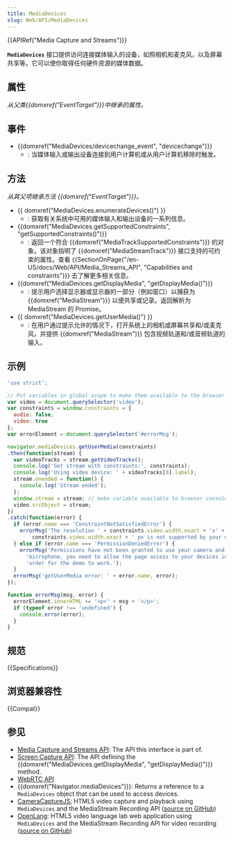 ```yaml
---
title: MediaDevices
slug: Web/API/MediaDevices
---
```


{{APIRef("Media Capture and Streams")}}

**`MediaDevices`** 接口提供访问连接媒体输入的设备，如照相机和麦克风，以及屏幕共享等。它可以使你取得任何硬件资源的媒体数据。

## 属性

_从父类{{domxref("EventTarget")}}中继承的属性。_

## 事件

- {{domxref("MediaDevices/devicechange_event", "devicechange")}}
  - : 当媒体输入或输出设备连接到用户计算机或从用户计算机移除时触发。

## 方法

_从其父项继承方法 {{domxref("EventTarget")}}。_

- {{ domxref("MediaDevices.enumerateDevices()") }}
  - : 获取有关系统中可用的媒体输入和输出设备的一系列信息。
- {{domxref("MediaDevices.getSupportedConstraints", "getSupportedConstraints()")}}
  - : 返回一个符合 {{domxref("MediaTrackSupportedConstraints")}} 的对象。该对象指明了 {{domxref("MediaStreamTrack")}} 接口支持的可约束的属性。查看 {{SectionOnPage("/en-US/docs/Web/API/Media_Streams_API", "Capabilities and constraints")}} 去了解更多相关信息。
- {{domxref("MediaDevices.getDisplayMedia", "getDisplayMedia()")}}
  - : 提示用户选择显示器或显示器的一部分（例如窗口）以捕获为{{domxref("MediaStream")}} 以便共享或记录。返回解析为 MediaStream 的 Promise。
- {{ domxref("MediaDevices.getUserMedia()") }}
  - : 在用户通过提示允许的情况下，打开系统上的相机或屏幕共享和/或麦克风，并提供 {{domxref("MediaStream")}} 包含视频轨道和/或音频轨道的输入。

## 示例

```js
'use strict';

// Put variables in global scope to make them available to the browser console.
var video = document.querySelector('video');
var constraints = window.constraints = {
  audio: false,
  video: true
};
var errorElement = document.querySelector('#errorMsg');

navigator.mediaDevices.getUserMedia(constraints)
.then(function(stream) {
  var videoTracks = stream.getVideoTracks();
  console.log('Got stream with constraints:', constraints);
  console.log('Using video device: ' + videoTracks[0].label);
  stream.onended = function() {
    console.log('Stream ended');
  };
  window.stream = stream; // make variable available to browser console
  video.srcObject = stream;
})
.catch(function(error) {
  if (error.name === 'ConstraintNotSatisfiedError') {
    errorMsg('The resolution ' + constraints.video.width.exact + 'x' +
        constraints.video.width.exact + ' px is not supported by your device.');
  } else if (error.name === 'PermissionDeniedError') {
    errorMsg('Permissions have not been granted to use your camera and ' +
      'microphone, you need to allow the page access to your devices in ' +
      'order for the demo to work.');
  }
  errorMsg('getUserMedia error: ' + error.name, error);
});

function errorMsg(msg, error) {
  errorElement.innerHTML += '<p>' + msg + '</p>';
  if (typeof error !== 'undefined') {
    console.error(error);
  }
}
```

## 规范

{{Specifications}}

## 浏览器兼容性

{{Compat}}

## 参见

- [Media Capture and Streams API](/zh-CN/docs/Web/API/Media_Streams_API): The API this interface is part of.
- [Screen Capture API](/zh-CN/docs/Web/API/Screen_Capture_API): The API defining the {{domxref("MediaDevices.getDisplayMedia", "getDisplayMedia()")}} method.
- [WebRTC API](/zh-CN/docs/Web/API/WebRTC_API)
- {{domxref("Navigator.mediaDevices")}}: Returns a reference to a `MediaDevices` object that can be used to access devices.
- [CameraCaptureJS:](https://github.com/chrisjohndigital/CameraCaptureJS) HTML5 video capture and playback using `MediaDevices` and the MediaStream Recording API ([source on GitHub](https://github.com/chrisjohndigital/CameraCaptureJS))
- [OpenLang](https://github.com/chrisjohndigital/OpenLang): HTML5 video language lab web application using `MediaDevices` and the MediaStream Recording API for video recording ([source on GitHub](https://github.com/chrisjohndigital/OpenLang))
